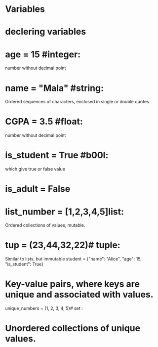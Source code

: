 # Variables
# declering variables<br>
# age = 15 #integer: 
number without decimal point

# name = "Mala" #string: 
Ordered sequences of characters, enclosed in single or double quotes.

# CGPA = 3.5 #float: 
number without decimal point

# is_student = True #b00l:
which give true or false value
# is_adult = False

# list_number = [1,2,3,4,5]list: 
Ordered collections of values, mutable.
# tup = (23,44,32,22)# tuple: 
Similar to lists, but immutable
 student = {"name": "Alice", "age": 15, "is_student": True}
 # Key-value pairs, where keys are unique and associated with values.

unique_numbers = {1, 2, 3, 4, 5}# set :
# Unordered collections of unique values.



